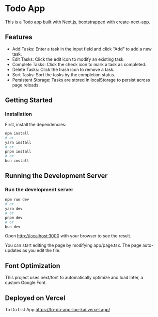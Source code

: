 # Todo App

This is a Todo app built with Next.js, bootstrapped with create-next-app.

## Features

* Add Tasks: Enter a task in the input field and click "Add" to add a new task.
* Edit Tasks: Click the edit icon to modify an existing task.
* Complete Tasks: Click the check icon to mark a task as completed.
* Delete Tasks: Click the trash icon to remove a task.
* Sort Tasks: Sort the tasks by the completion status.
* Persistent Storage: Tasks are stored in localStorage to persist across page reloads.

## Getting Started

### Installation

First, install the dependencies:

```bash
npm install
# or
yarn install
# or
pnpm install
# or
bun install
```

## Running the Development Server

### Run the development server

```bash
npm run dev
# or
yarn dev
# or
pnpm dev
# or
bun dev
```

Open <http://localhost:3000> with your browser to see the result.

You can start editing the page by modifying app/page.tsx. The page auto-updates as you edit the file.

## Font Optimization

This project uses next/font to automatically optimize and load Inter, a custom Google Font.

## Deployed on Vercel

To Do List App <https://to-do-app-loo-kai.vercel.app/>
